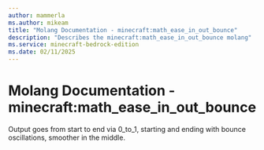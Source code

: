 ```yaml
---
author: mammerla
ms.author: mikeam
title: "Molang Documentation - minecraft:math_ease_in_out_bounce"
description: "Describes the minecraft:math_ease_in_out_bounce molang"
ms.service: minecraft-bedrock-edition
ms.date: 02/11/2025 
---
```


# Molang Documentation - minecraft:math_ease_in_out_bounce

Output goes from start to end via 0_to_1, starting and ending with bounce oscillations, smoother in the middle.
